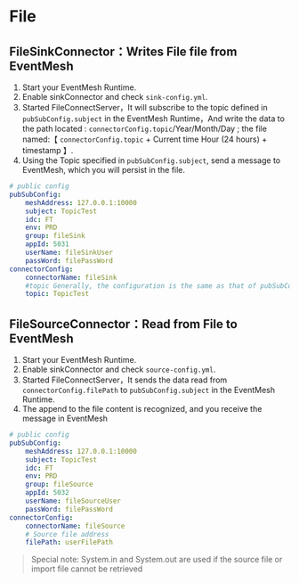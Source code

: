 # File

## FileSinkConnector：Writes File file from EventMesh

1. Start your EventMesh Runtime.
2. Enable sinkConnector and check `sink-config.yml`.
3. Started FileConnectServer，It will subscribe to the topic defined in `pubSubConfig.subject` in the EventMesh Runtime，And write the data to the path located : `connectorConfig.topic`/Year/Month/Day ; the file named:【 `connectorConfig.topic` + Current time Hour (24 hours) + timestamp 】.
4. Using the Topic specified in `pubSubConfig.subject`, send a message to EventMesh, which you will persist in the file.

```yaml
# public config
pubSubConfig:
    meshAddress: 127.0.0.1:10000
    subject: TopicTest
    idc: FT
    env: PRD
    group: fileSink
    appId: 5031
    userName: fileSinkUser
    passWord: filePassWord
connectorConfig:
    connectorName: fileSink
    #topic Generally, the configuration is the same as that of pubSubConfig.subject. The generated file name contains the configuration value of this property
    topic: TopicTest
```

## FileSourceConnector：Read from File to EventMesh

1. Start your EventMesh Runtime.
2. Enable sinkConnector and check `source-config.yml`.
3. Started FileConnectServer，It sends the data read from `connectorConfig.filePath` to `pubSubConfig.subject` in the EventMesh Runtime.
4. The append to the file content is recognized, and you receive the message in EventMesh

```yaml
# public config
pubSubConfig:
    meshAddress: 127.0.0.1:10000
    subject: TopicTest
    idc: FT
    env: PRD
    group: fileSource
    appId: 5032
    userName: fileSourceUser
    passWord: filePassWord
connectorConfig:
    connectorName: fileSource
    # Source file address
    filePath: userFilePath
```

> Special note: System.in and System.out are used if the source file or import file cannot be retrieved